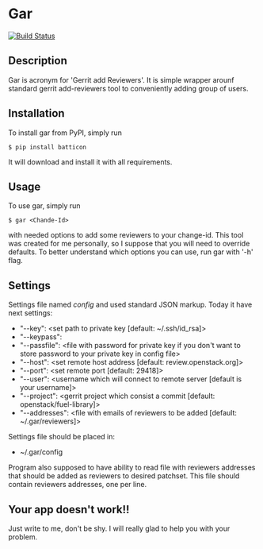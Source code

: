 Gar
===
[![Build Status](https://travis-ci.org/sorrowless/gar.svg?branch=master)](https://travis-ci.org/sorrowless/gar)

Description
-----------
Gar is acronym for 'Gerrit add Reviewers'. It is simple wrapper arounf
standard gerrit add-reviewers tool to conveniently adding group of users.


Installation
------------
To install gar from PyPI, simply run

``$ pip install batticon``

It will download and install it with all requirements.


Usage
-----
To use gar, simply run

``$ gar <Chande-Id>``

with needed options to add some reviewers to your change-id. This tool was
created for me personally, so I suppose that you will need to override defaults.
To better understand which options you can use, run gar with '-h' flag.


Settings
--------
Settings file named *config* and used standard JSON markup.
Today it have next settings:

* "--key": <set path to private key [default: ~/.ssh/id_rsa]>
* "--keypass": <private key password if it exist>
* "--passfile": <file with password for private key if you don't want to store
  password to your private key in config file>
* "--host": <set remote host address [default: review.openstack.org]>
* "--port": <set remote port [default: 29418]>
* "--user": <username which will connect to remote server [default is your
  username]>
* "--project": <gerrit project which consist a commit [default:
  openstack/fuel-library]>
* "--addresses": <file with emails of reviewers to be added [default:
  ~/.gar/reviewers]>

Settings file should be placed in:

* ~/.gar/config

Program also supposed to have ability to read file with reviewers addresses
that should be added as reviewers to desired patchset. This file should
contain reviewers addresses, one per line.


Your app doesn't work!!
-----------------------
Just write to me, don't be shy. I will really glad to help you with your
problem.



